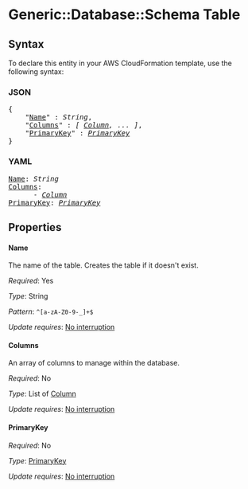 # Generic::Database::Schema Table

## Syntax

To declare this entity in your AWS CloudFormation template, use the following syntax:

### JSON

<pre>
{
    "<a href="#name" title="Name">Name</a>" : <i>String</i>,
    "<a href="#columns" title="Columns">Columns</a>" : <i>[ <a href="column.md">Column</a>, ... ]</i>,
    "<a href="#primarykey" title="PrimaryKey">PrimaryKey</a>" : <i><a href="primarykey.md">PrimaryKey</a></i>
}
</pre>

### YAML

<pre>
<a href="#name" title="Name">Name</a>: <i>String</i>
<a href="#columns" title="Columns">Columns</a>: <i>
      - <a href="column.md">Column</a></i>
<a href="#primarykey" title="PrimaryKey">PrimaryKey</a>: <i><a href="primarykey.md">PrimaryKey</a></i>
</pre>

## Properties

#### Name

The name of the table. Creates the table if it doesn't exist.

_Required_: Yes

_Type_: String

_Pattern_: <code>^[a-zA-Z0-9-_]+$</code>

_Update requires_: [No interruption](https://docs.aws.amazon.com/AWSCloudFormation/latest/UserGuide/using-cfn-updating-stacks-update-behaviors.html#update-no-interrupt)

#### Columns

An array of columns to manage within the database.

_Required_: No

_Type_: List of <a href="column.md">Column</a>

_Update requires_: [No interruption](https://docs.aws.amazon.com/AWSCloudFormation/latest/UserGuide/using-cfn-updating-stacks-update-behaviors.html#update-no-interrupt)

#### PrimaryKey

_Required_: No

_Type_: <a href="primarykey.md">PrimaryKey</a>

_Update requires_: [No interruption](https://docs.aws.amazon.com/AWSCloudFormation/latest/UserGuide/using-cfn-updating-stacks-update-behaviors.html#update-no-interrupt)

